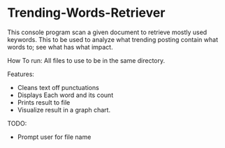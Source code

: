 # Trending-Words-Retriever
This console program scan a given document to retrieve mostly used keywords. This to be used to analyze what trending posting contain what words to; see what has what impact.

How To run:
All files to use to be in the same directory.

Features:
- Cleans text off punctuations
- Displays Each word and its count
- Prints result to file
- Visualize result in a graph chart.

TODO:
- Prompt user for file name
